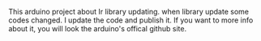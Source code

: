 This arduino project about Ir library updating. when library update some codes changed. I update the code and publish it. If you want to more info about it, you will look the arduino's offical github site.